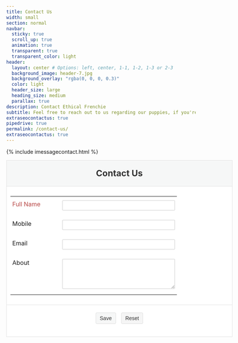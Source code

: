 ```yaml
---
title: Contact Us
width: small
section: normal
navbar:
  sticky: true
  scroll_up: true
  animation: true
  transparent: true
  transparent_color: light
header:
  layout: center # Options: left, center, 1-1, 1-2, 1-3 or 2-3
  background_image: header-7.jpg
  background_overlay: "rgba(0, 0, 0, 0.3)"
  color: light
  header_size: large
  heading_size: medium
  parallax: true
description: Contact Ethical Frenchie
subtitle: Feel free to reach out to us regarding our puppies, if you're only now, use the chat!
extraseocontactus: true
pipedrive: true
permalink: /contact-us/
extraseocontactus: true
---
```


{% include imessagecontact.html %}

<script>var I18NObject = new Object(); function I18N(){} I18N.initialize=function(){ I18NObject['js.validator.vulnerable.msg']='\"$0\" field has vulnerable content.'; I18NObject['js.validator.empty.msg']='\"$0\" cannot be empty.'; I18NObject['js.validator.length.msg']='\"$0\" exceeds the limit. Please keep the length within $1.'; I18NObject['js.validator.invalid.msg']='\"$0\" has invalid content. Please change to the format shown below.'; I18NObject['js.validator.number.msg']='\"$0\" value must be numeric.'; I18NObject['js.validator.float.msg']='\"$0\" value must be numeric.'; I18NObject['js.validator.double.msg']='\"$0\" value must be numeric.'; I18NObject['js.validator.email.msg']='Email id format should be like \"support@zohocorp.com\"'; I18NObject['js.validator.phone.msg']='Only numbers(0-9), \"+\" and \"-\" are allowed.'; I18NObject['js.validator.length.decimal.errmsg']='Decimal places should not be more than $0.<br> Please check and correct the value of $1.'; I18NObject['js.validator.date.errmsg']='Date value \"$0\" mentioned in $1 is invalid. Please follow the format \"$2\" or pick it from the calendar.'; I18NObject['js.validator.website.msg']='Please Enter a valid URL.'; I18NObject['js.validator.zip.msg']='Only numbers(0-9), \"-\" are allowed.'; } </script><script type='text/javascript' src='https://js.zohostatic.com/contactmanager/v145/js/webtocontactscript.js'></script><div id='WebToEntityForm' style='border:1px solid #e1e1e1;background-color:#fff;margin:0 auto;width:600px;font-size:14px;text-align:left;' align='center'><META HTTP-EQUIV ='content-type' CONTENT='text/html;charset = UTF-8'>  <form action='https://cm.zohopublic.com/WebToContactForm' method='POST' onSubmit='javascript:document.charset=\"UTF-8\";return getFormValues(this);' accept-charset='UTF-8' target='_parent'>  <input type='hidden' exclude='true' name='xnQsjsdp' value='fa7745ee92639d876066802cfa0d4016ee9bb63852f922f6ce87c78e50f14256'/>  <input type='hidden' exclude='true' name='xmIwtLD' value='291dab9f962dfe236b53dcbcd398d333833f8f21a0cee3165219800fa229e475'/>  <input type='hidden' exclude='true' name='actionType' value='Q29udGFjdHM='/> <input type='hidden' exclude='true' name='returnURL' value='https://ethicalfrenchie.com/the-ethics-of-where-to-find-a-french-bulldog-puppy-for-your-family/' />   <div style='border-bottom:1px solid #e1e1e1;text-align:center;padding:20px 0px;background-color:#f6f7f7;'><b style='font-size:23px;color:#333;'>Contact Us  </b></div>  <div id='webfield_sortable' style='padding:10px;'>  <table cellspacing='' cellpadding='10' width='100%' style='border:none;'>  <tr><td width='30%' nowrap='' style='padding:10px 5px;vertical-align:top;border:none;color:#b94a48;'>Full Name</td><td width='70%'  style='padding:10px 5px;vertical-align:top;border:none;'><div style='width:300px;'><input style='font-size:13px;border:1px solid #CCCCCC;border-radius:2px;color:#555;background-color:#fff;padding:5px 8px;width:100%;' type='text' onkeyup='closeMsg(this)' length='150' maxlength='150' displayName='Full Name' name='name' isempty='false' validate='' id='name' /><br><span id='nameMsg' style='font-size: 11px; color: red; float: left; padding-top: 5px;'> </span></div></td>  </tr>  <tr><td width='30%' nowrap='' style='padding:10px 5px;vertical-align:top;border:none;'>Mobile</td><td width='70%'  style='padding:10px 5px;vertical-align:top;border:none;'><div style='width:300px;'><input style='font-size:13px;border:1px solid #CCCCCC;border-radius:2px;color:#555;background-color:#fff;padding:5px 8px;width:100%;' type='text' onkeyup='closeMsg(this)' length='50' maxlength='50' displayName='Mobile' name='mobile' isempty='true' validate='phone' id='mobile' /><br><span id='mobileMsg' style='font-size: 11px; color: red; float: left; padding-top: 5px;'> </span></div></td>  </tr>  <tr><td width='30%' nowrap='' style='padding:10px 5px;vertical-align:top;border:none;'>Email</td><td width='70%'  style='padding:10px 5px;vertical-align:top;border:none;'><div style='width:300px;'><input style='font-size:13px;border:1px solid #CCCCCC;border-radius:2px;color:#555;background-color:#fff;padding:5px 8px;width:100%;' type='text' onkeyup='closeMsg(this)' length='100' maxlength='100' displayName='Email' name='email' isempty='true' validate='email' id='email' /><br><span id='emailMsg' style='font-size: 11px; color: red; float: left; padding-top: 5px;'> </span></div></td>  </tr>  <tr><td width='30%' nowrap='' style='padding:10px 5px;vertical-align:top;border:none;'>About</td><td width='70%'  style='padding:10px 5px;vertical-align:top;border:none;'><div style='width:300px;'><textarea style='height:80px;font-size:13px;border:1px solid #CCCCCC;border-radius:2px;color:#555;background-color:#fff;padding:5px 8px;width:100%;' onkeyup='closeMsg(this)' displayName='About' name='description' length='750' maxlength='750' isempty='true' validate='' id='description' rows='3'></textarea><br><span id='descriptionMsg' style='font-size: 11px; color: red; float: left; padding-top: 5px;'> </span></div></td>  </tr>  </table>  </div>  <div style='border-top:1px solid #e1e1e1;text-align:center;padding:20px 0px;'>  <button style='font-size:14px;border:1px solid #ddd;border-radius:3px;text-align: center;cursor: pointer; padding:6px 10px;margin-right:10px;background-color:#f6f7f7;color:#333;' type='submit'>Save</button>  <button style='font-size:14px;border:1px solid #ddd;border-radius:3px;background-color:#f5f5f5;text-align: center;cursor: pointer; color:#333; padding:6px 10px;' type='reset'>Reset</button>  </div>  </form></div>


